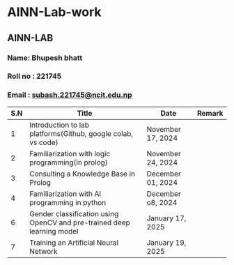 # AINN-Lab-work

## AINN-LAB
### Name: Bhupesh bhatt
### Roll no : 221745
### Email : subash.221745@ncit.edu.np

| S.N | Title                                                                  | Date              | Remark |
|-----|------------------------------------------------------------------------|-------------------|--------|
| 1   | Introduction to lab platforms(Github, google colab, vs code)           | November 17, 2024 |        |
| 2   | Familiarization with logic programming(in prolog)                      | November 24, 2024 |        |
| 3   | Consulting a Knowledge Base in Prolog                                  | December 01, 2024 |        |
| 4   | Familiarization with AI programming in python                          | December o8, 2024 |        |
| 6   | Gender classification using OpenCV and pre-trained deep learning model | January  17, 2025 |        |
| 7   | Training an Artificial Neural Network                                  | January  19, 2025 |        |



